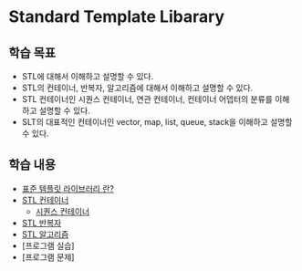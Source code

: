 # Standard Template Libarary

## 학습 목표

* STL에 대해서 이해하고 설명할 수 있다.
* STL의 컨테이너, 반복자, 알고리즘에 대해서 이해하고 설명할 수 있다.
* STL 컨테이너인 시퀀스 컨테이너, 연관 컨테이너, 컨테이너 어뎁터의 분류를 이해하고 설명할 수 있다.
* SLT의 대표적인 컨테이너인 vector, map, list, queue, stack을 이해하고 설명할 수 있다.

## 학습 내용

* [표준 템플릿 라이브러리 란?](./STL_Intro.md)
* [STL 컨테이너](./Container.md)
    + [시퀀스 컨테이너](./SequenceContainer.md)
* [STL 반복자](./iterator.md)
* [STL 알고리즘](./algorithms.md)
* [프로그램 실습]
* [프로그램 문제]
